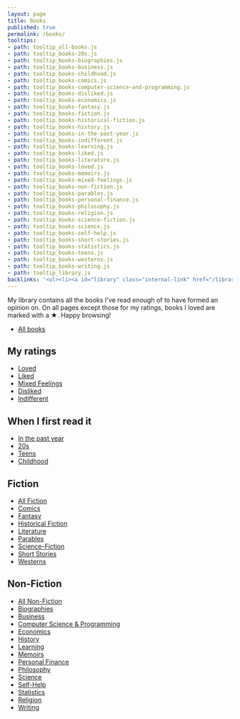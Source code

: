 ```yaml
---
layout: page
title: Books
published: true
permalink: /books/
tooltips: 
- path: tooltip_all-books.js
- path: tooltip_books-20s.js
- path: tooltip_books-biographies.js
- path: tooltip_books-business.js
- path: tooltip_books-childhood.js
- path: tooltip_books-comics.js
- path: tooltip_books-computer-science-and-programming.js
- path: tooltip_books-disliked.js
- path: tooltip_books-economics.js
- path: tooltip_books-fantasy.js
- path: tooltip_books-fiction.js
- path: tooltip_books-historical-fiction.js
- path: tooltip_books-history.js
- path: tooltip_books-in-the-past-year.js
- path: tooltip_books-indifferent.js
- path: tooltip_books-learning.js
- path: tooltip_books-liked.js
- path: tooltip_books-literature.js
- path: tooltip_books-loved.js
- path: tooltip_books-memoirs.js
- path: tooltip_books-mixed-feelings.js
- path: tooltip_books-non-fiction.js
- path: tooltip_books-parables.js
- path: tooltip_books-personal-finance.js
- path: tooltip_books-philosophy.js
- path: tooltip_books-religion.js
- path: tooltip_books-science-fiction.js
- path: tooltip_books-science.js
- path: tooltip_books-self-help.js
- path: tooltip_books-short-stories.js
- path: tooltip_books-statistics.js
- path: tooltip_books-teens.js
- path: tooltip_books-westerns.js
- path: tooltip_books-writing.js
- path: tooltip_library.js
backlinks: '<ul><li><a id="library" class="internal-link" href="/library/">Library</a></li></ul>'
---
```


My library contains all the books I've read enough of to have formed an opinion on. On all pages except those for my ratings, books I loved are marked with a ★. Happy browsing!

* <a id="all-books" class="internal-link" href="/all-books/">All books</a>

## My ratings

* <a id="books-loved" class="internal-link" href="/books-loved/">Loved</a>
* <a id="books-liked" class="internal-link" href="/books-liked/">Liked</a>
* <a id="books-mixed-feelings" class="internal-link" href="/books-mixed-feelings/">Mixed Feelings</a>
* <a id="books-disliked" class="internal-link" href="/books-disliked/">Disliked</a>
* <a id="books-indifferent" class="internal-link" href="/books-indifferent/">Indifferent</a>

## When I first read it

* <a id="books-in-the-past-year" class="internal-link" href="/books-in-the-past-year/">In the past year</a>
* <a id="books-20s" class="internal-link" href="/books-20s/">20s</a>
* <a id="books-teens" class="internal-link" href="/books-teens/">Teens</a>
* <a id="books-childhood" class="internal-link" href="/books-childhood/">Childhood</a>

## Fiction

* <a id="books-fiction" class="internal-link" href="/books-fiction/">All Fiction</a>
* <a id="books-comics" class="internal-link" href="/books-comics/">Comics</a>
* <a id="books-fantasy" class="internal-link" href="/books-fantasy/">Fantasy</a>
* <a id="books-historical-fiction" class="internal-link" href="/books-historical-fiction/">Historical Fiction</a>
* <a id="books-literature" class="internal-link" href="/books-literature/">Literature</a>
* <a id="books-parables" class="internal-link" href="/books-parables/">Parables</a>
* <a id="books-science-fiction" class="internal-link" href="/books-science-fiction/">Science-Fiction</a>
* <a id="books-short-stories" class="internal-link" href="/books-short-stories/">Short Stories</a>
* <a id="books-westerns" class="internal-link" href="/books-westerns/">Westerns</a>

## Non-Fiction

* <a id="books-non-fiction" class="internal-link" href="/books-non-fiction/">All Non-Fiction</a>
* <a id="books-biographies" class="internal-link" href="/books-biographies/">Biographies</a>
* <a id="books-business" class="internal-link" href="/books-business/">Business</a>
* <a id="books-computer-science-and-programming" class="internal-link" href="/books-computer-science-and-programming/">Computer Science & Programming</a>
* <a id="books-economics" class="internal-link" href="/books-economics/">Economics</a>
* <a id="books-history" class="internal-link" href="/books-history/">History</a>
* <a id="books-learning" class="internal-link" href="/books-learning/">Learning</a>
* <a id="books-memoirs" class="internal-link" href="/books-memoirs/">Memoirs</a>
* <a id="books-personal-finance" class="internal-link" href="/books-personal-finance/">Personal Finance</a>
* <a id="books-philosophy" class="internal-link" href="/books-philosophy/">Philosophy</a>
* <a id="books-science" class="internal-link" href="/books-science/">Science</a>
* <a id="books-self-help" class="internal-link" href="/books-self-help/">Self-Help</a>
* <a id="books-statistics" class="internal-link" href="/books-statistics/">Statistics</a>
* <a id="books-religion" class="internal-link" href="/books-religion/">Religion</a>
* <a id="books-writing" class="internal-link" href="/books-writing/">Writing</a>
